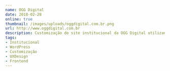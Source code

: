 ```yaml
---
name: OGG Digital
date: 2018-02-28
online: true
thumbnail: /images/uploads/oggdigital.com.br.png
url: http://www.oggdigital.com.br
description: Customização do site institucional da OGG Digital utilizando o tema OnePress como base.
tags:
- Institucional
- WordPress
- Customização
- UXDesign
- Frontend
---
```

